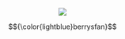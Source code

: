 </div>

<div align="center">
  

![](https://64.media.tumblr.com/8057d94296d31ff06c2b825798f9492e/4b0619d1b3fadd9b-bc/s400x600/1eb3c6088eda668e9901ff879e314afdf3f18cf7.pnj)

$${\color{lightblue}berrysfan}$$

</div>
